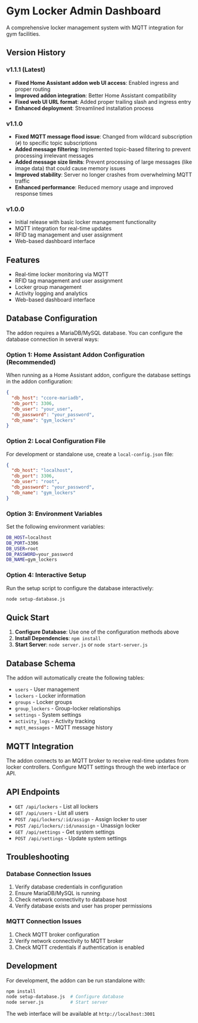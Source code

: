 # Gym Locker Admin Dashboard

A comprehensive locker management system with MQTT integration for gym facilities.

## Version History

### v1.1.1 (Latest)
- **Fixed Home Assistant addon web UI access**: Enabled ingress and proper routing
- **Improved addon integration**: Better Home Assistant compatibility
- **Fixed web UI URL format**: Added proper trailing slash and ingress entry
- **Enhanced deployment**: Streamlined installation process

### v1.1.0
- **Fixed MQTT message flood issue**: Changed from wildcard subscription (`#`) to specific topic subscriptions
- **Added message filtering**: Implemented topic-based filtering to prevent processing irrelevant messages
- **Added message size limits**: Prevent processing of large messages (like image data) that could cause memory issues
- **Improved stability**: Server no longer crashes from overwhelming MQTT traffic
- **Enhanced performance**: Reduced memory usage and improved response times

### v1.0.0
- Initial release with basic locker management functionality
- MQTT integration for real-time updates
- RFID tag management and user assignment
- Web-based dashboard interface

## Features

- Real-time locker monitoring via MQTT
- RFID tag management and user assignment
- Locker group management
- Activity logging and analytics
- Web-based dashboard interface

## Database Configuration

The addon requires a MariaDB/MySQL database. You can configure the database connection in several ways:

### Option 1: Home Assistant Addon Configuration (Recommended)

When running as a Home Assistant addon, configure the database settings in the addon configuration:

```json
{
  "db_host": "ccore-mariadb",
  "db_port": 3306,
  "db_user": "your_user",
  "db_password": "your_password",
  "db_name": "gym_lockers"
}
```

### Option 2: Local Configuration File

For development or standalone use, create a `local-config.json` file:

```json
{
  "db_host": "localhost",
  "db_port": 3306,
  "db_user": "root",
  "db_password": "your_password",
  "db_name": "gym_lockers"
}
```

### Option 3: Environment Variables

Set the following environment variables:

```bash
DB_HOST=localhost
DB_PORT=3306
DB_USER=root
DB_PASSWORD=your_password
DB_NAME=gym_lockers
```

### Option 4: Interactive Setup

Run the setup script to configure the database interactively:

```bash
node setup-database.js
```

## Quick Start

1. **Configure Database**: Use one of the configuration methods above
2. **Install Dependencies**: `npm install`
3. **Start Server**: `node server.js` or `node start-server.js`

## Database Schema

The addon will automatically create the following tables:
- `users` - User management
- `lockers` - Locker information
- `groups` - Locker groups
- `group_lockers` - Group-locker relationships
- `settings` - System settings
- `activity_logs` - Activity tracking
- `mqtt_messages` - MQTT message history

## MQTT Integration

The addon connects to an MQTT broker to receive real-time updates from locker controllers. Configure MQTT settings through the web interface or API.

## API Endpoints

- `GET /api/lockers` - List all lockers
- `GET /api/users` - List all users
- `POST /api/lockers/:id/assign` - Assign locker to user
- `POST /api/lockers/:id/unassign` - Unassign locker
- `GET /api/settings` - Get system settings
- `POST /api/settings` - Update system settings

## Troubleshooting

### Database Connection Issues

1. Verify database credentials in configuration
2. Ensure MariaDB/MySQL is running
3. Check network connectivity to database host
4. Verify database exists and user has proper permissions

### MQTT Connection Issues

1. Check MQTT broker configuration
2. Verify network connectivity to MQTT broker
3. Check MQTT credentials if authentication is enabled

## Development

For development, the addon can be run standalone with:

```bash
npm install
node setup-database.js  # Configure database
node server.js          # Start server
```

The web interface will be available at `http://localhost:3001` 